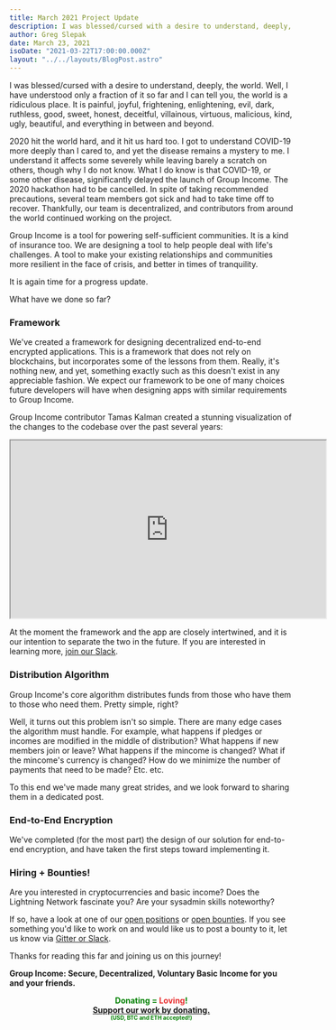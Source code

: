 ```yaml
---
title: March 2021 Project Update
description: I was blessed/cursed with a desire to understand, deeply, the world. Well, I have understood only a fraction of it so far and I can tell you, the world is a ridiculous place...
author: Greg Slepak
date: March 23, 2021
isoDate: "2021-03-22T17:00:00.000Z"
layout: "../../layouts/BlogPost.astro"
---
```


I was blessed/cursed with a desire to understand, deeply, the world. Well, I have understood only a fraction of it so far and I can tell you, the world is a ridiculous place. It is painful, joyful, frightening, enlightening, evil, dark, ruthless, good, sweet, honest, deceitful, villainous, virtuous, malicious, kind, ugly, beautiful, and everything in between and beyond.

2020 hit the world hard, and it hit us hard too. I got to understand COVID-19 more deeply than I cared to, and yet the disease remains a mystery to me. I understand it affects some severely while leaving barely a scratch on others, though why I do not know. What I do know is that COVID-19, or some other disease, significantly delayed the launch of Group Income. The 2020 hackathon had to be cancelled. In spite of taking recommended precautions, several team members got sick and had to take time off to recover. Thankfully, our team is decentralized, and contributors from around the world continued working on the project.

Group Income is a tool for powering self-sufficient communities. It is a kind of insurance too. We are designing a tool to help people deal with life's challenges. A tool to make your existing relationships and communities more resilient in the face of crisis, and better in times of tranquility.

It is again time for a progress update.

What have we done so far?

### Framework

We've created a framework for designing decentralized end-to-end encrypted applications. This is a framework that does not rely on blockchains, but incorporates some of the lessons from them. Really, it's nothing new, and yet, something exactly such as this doesn't exist in any appreciable fashion. We expect our framework to be one of many choices future developers will have when designing apps with similar requirements to Group Income.

Group Income contributor Tamas Kalman created a stunning visualization of the changes to the codebase over the past several years:

<iframe id="lbry-iframe" width="560" height="315" src="https://lbry.tv/$/embed/Group-Income-Coding-Progress-Update/571d95e54562f8aa15789f54fc9c5016c799fa99?r=3LGxbupVxyTdCdQxjP7NvFsaiaYtnNXJ" allowfullscreen></iframe>

At the moment the framework and the app are closely intertwined, and it is our intention to separate the two in the future. If you are interested in learning more, [join our Slack](https://groupincome.org/community/).

### Distribution Algorithm

Group Income's core algorithm distributes funds from those who have them to those who need them. Pretty simple, right?

Well, it turns out this problem isn't so simple. There are many edge cases the algorithm must handle. For example, what happens if pledges or incomes are modified in the middle of distribution? What happens if new members join or leave? What happens if the mincome is changed? What if the mincome's currency is changed? How do we minimize the number of payments that need to be made? Etc. etc.

To this end we've made many great strides, and we look forward to sharing them in a dedicated post.

### End-to-End Encryption

We've completed (for the most part) the design of our solution for end-to-end encryption, and have taken the first steps toward implementing it.

### Hiring + Bounties!

Are you interested in cryptocurrencies and basic income? Does the Lightning Network fascinate you? Are your sysadmin skills noteworthy?

If so, have a look at one of our [open positions](https://groupincome.org/positions/) or [open bounties](https://github.com/okTurtles/group-income-simple/issues?q=is%3Aissue+is%3Aopen+label%3ANote%3ABounty). If you see something you'd like to work on and would like us to post a bounty to it, let us know via [Gitter or Slack](/community).

Thanks for reading this far and joining us on this journey!

**Group Income: Secure, Decentralized, Voluntary Basic Income for you and your friends.**

<center style="font-weight: bold; color: green;">Donating = <span style="font-weight: bold; color: #e82d2d;">Loving</span>!<br/>
<a href="/donate/">Support our work by donating.</a><br/>
<span style="font-size:70%">(USD, BTC and ETH accepted!)</span></center>